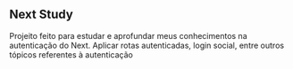 <h2>Next Study</h2>


<p>Projeito feito para estudar e aprofundar meus conhecimentos na autenticação do Next. Aplicar rotas autenticadas, login social, entre outros tópicos referentes à autenticação</p>
